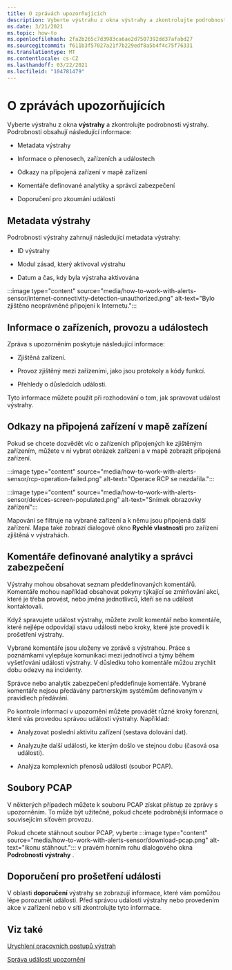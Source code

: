 ```yaml
---
title: O zprávách upozorňujících
description: Vyberte výstrahu z okna výstrahy a zkontrolujte podrobnosti.
ms.date: 3/21/2021
ms.topic: how-to
ms.openlocfilehash: 2fa2b265c7d3983ca6ae2d7507392dd37afabd27
ms.sourcegitcommit: f611b3f57027a21f7b229edf8a5b4f4c75f76331
ms.translationtype: MT
ms.contentlocale: cs-CZ
ms.lasthandoff: 03/22/2021
ms.locfileid: "104781479"
---
```

# <a name="about-alert-messages"></a>O zprávách upozorňujících

Vyberte výstrahu z okna **výstrahy** a zkontrolujte podrobnosti výstrahy. Podrobnosti obsahují následující informace:

- Metadata výstrahy

- Informace o přenosech, zařízeních a událostech

- Odkazy na připojená zařízení v mapě zařízení

- Komentáře definované analytiky a správci zabezpečení

- Doporučení pro zkoumání události

## <a name="alert-metadata"></a>Metadata výstrahy

Podrobnosti výstrahy zahrnují následující metadata výstrahy:

  - ID výstrahy

  - Modul zásad, který aktivoval výstrahu

  - Datum a čas, kdy byla výstraha aktivována

:::image type="content" source="media/how-to-work-with-alerts-sensor/internet-connectivity-detection-unauthorized.png" alt-text="Bylo zjištěno neoprávněné připojení k Internetu.":::

## <a name="information-about-devices-traffic-and-the-event"></a>Informace o zařízeních, provozu a událostech

Zpráva s upozorněním poskytuje následující informace:

  - Zjištěná zařízení.

  - Provoz zjištěný mezi zařízeními, jako jsou protokoly a kódy funkcí.

  - Přehledy o důsledcích události.

Tyto informace můžete použít při rozhodování o tom, jak spravovat událost výstrahy.

## <a name="links-to-connected-devices-in-the-device-map"></a>Odkazy na připojená zařízení v mapě zařízení

Pokud se chcete dozvědět víc o zařízeních připojených ke zjištěným zařízením, můžete v ní vybrat obrázek zařízení a v mapě zobrazit připojená zařízení.

:::image type="content" source="media/how-to-work-with-alerts-sensor/rcp-operation-failed.png" alt-text="Operace RCP se nezdařila.":::

:::image type="content" source="media/how-to-work-with-alerts-sensor/devices-screen-populated.png" alt-text="Snímek obrazovky zařízení":::

Mapování se filtruje na vybrané zařízení a k němu jsou připojená další zařízení. Mapa také zobrazí dialogové okno **Rychlé vlastnosti** pro zařízení zjištěná v výstrahách.

## <a name="comments-defined-by-security-analysts-and-administrators"></a>Komentáře definované analytiky a správci zabezpečení 

Výstrahy mohou obsahovat seznam předdefinovaných komentářů. Komentáře mohou například obsahovat pokyny týkající se zmírňování akcí, které je třeba provést, nebo jména jednotlivců, kteří se na událost kontaktovali.

Když spravujete událost výstrahy, můžete zvolit komentář nebo komentáře, které nejlépe odpovídají stavu události nebo kroky, které jste provedli k prošetření výstrahy.

Vybrané komentáře jsou uloženy ve zprávě s výstrahou. Práce s poznámkami vylepšuje komunikaci mezi jednotlivci a týmy během vyšetřování události výstrahy. V důsledku toho komentáře můžou zrychlit dobu odezvy na incidenty.

Správce nebo analytik zabezpečení předdefinuje komentáře. Vybrané komentáře nejsou předávány partnerským systémům definovaným v pravidlech předávání.

Po kontrole informací v upozornění můžete provádět různé kroky forenzní, které vás provedou správou události výstrahy. Například:

- Analyzovat poslední aktivitu zařízení (sestava dolování dat). 

- Analyzujte další události, ke kterým došlo ve stejnou dobu (časová osa události). 

- Analýza komplexních přenosů událostí (soubor PCAP).

## <a name="pcap-files"></a>Soubory PCAP

V některých případech můžete k souboru PCAP získat přístup ze zprávy s upozorněním. To může být užitečné, pokud chcete podrobnější informace o souvisejícím síťovém provozu.

Pokud chcete stáhnout soubor PCAP, vyberte :::image type="content" source="media/how-to-work-with-alerts-sensor/download-pcap.png" alt-text="ikonu stáhnout."::: v pravém horním rohu dialogového okna **Podrobnosti výstrahy** .

## <a name="recommendations-for-investigating-an-event"></a>Doporučení pro prošetření události 

V oblasti **doporučení** výstrahy se zobrazují informace, které vám pomůžou lépe porozumět události. Před správou události výstrahy nebo provedením akce v zařízení nebo v síti zkontrolujte tyto informace.

## <a name="see-also"></a>Viz také

[Urychlení pracovních postupů výstrah](how-to-accelerate-alert-incident-response.md)

[Správa události upozornění](how-to-manage-the-alert-event.md)
